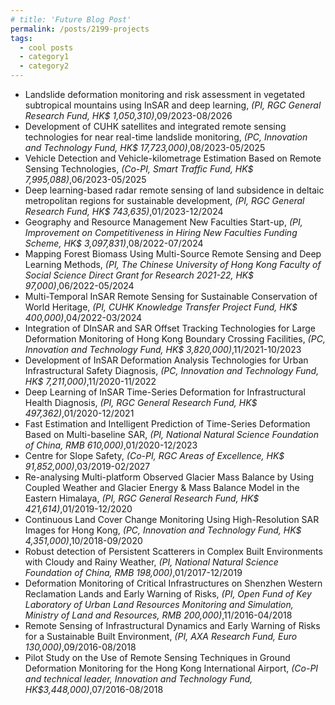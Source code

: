 ```yaml
---
# title: 'Future Blog Post'
permalink: /posts/2199-projects
tags:
  - cool posts
  - category1
  - category2
---
```



* Landslide deformation monitoring and risk assessment in vegetated
subtropical mountains using InSAR and deep learning,
_(PI, RGC General Research Fund, HK$ 1,050,310)_,09/2023-08/2026 
* Development of CUHK satellites and integrated remote sensing technologies
for near real-time landslide monitoring,
_(PC, Innovation and Technology Fund, HK$ 17,723,000)_,08/2023-05/2025
* Vehicle Detection and Vehicle-kilometrage Estimation Based on Remote
Sensing Technologies,
_(Co-PI, Smart Traffic Fund, HK$ 7,995,088)_,06/2023-05/2025
* Deep learning-based radar remote sensing of land subsidence in deltaic
metropolitan regions for sustainable development,
_(PI, RGC General Research Fund, HK$ 743,635)_,01/2023-12/2024
* Geography and Resource Management New Faculties Start-up,
_(PI, Improvement on Competitiveness in Hiring New Faculties Funding
Scheme, HK$ 3,097,831)_,08/2022-07/2024
* Mapping Forest Biomass Using Multi-Source Remote Sensing and Deep
Learning Methods,
_(PI, The Chinese University of Hong Kong Faculty of Social Science Direct
Grant for Research 2021-22, HK$ 97,000)_,06/2022-05/2024
* Multi-Temporal InSAR Remote Sensing for Sustainable Conservation of
World Heritage,
_(PI, CUHK Knowledge Transfer Project Fund, HK$ 400,000)_,04/2022-03/2024
* Integration of DInSAR and SAR Offset Tracking Technologies for Large
Deformation Monitoring of Hong Kong Boundary Crossing Facilities,
_(PC, Innovation and Technology Fund, HK$ 3,820,000)_,11/2021-10/2023
* Development of InSAR Deformation Analysis Technologies for Urban
Infrastructural Safety Diagnosis,
_(PC, Innovation and Technology Fund, HK$ 7,211,000)_,11/2020-11/2022
* Deep Learning of InSAR Time-Series Deformation for Infrastructural Health
Diagnosis,
_(PI, RGC General Research Fund, HK$ 497,362)_,01/2020-12/2021
* Fast Estimation and Intelligent Prediction of Time-Series Deformation
Based on Multi-baseline SAR,
_(PI, National Natural Science Foundation of China, RMB 610,000)_,01/2020-12/2023
* Centre for Slope Safety,
_(Co-PI, RGC Areas of Excellence, HK$ 91,852,000)_,03/2019-02/2027
* Re-analysing Multi-platform Observed Glacier Mass Balance by Using
Coupled Weather and Glacier Energy & Mass Balance Model in the Eastern
Himalaya,
_(PI, RGC General Research Fund, HK$ 421,614)_,01/2019-12/2020
* Continuous Land Cover Change Monitoring Using High-Resolution SAR
Images for Hong Kong,
_(PC, Innovation and Technology Fund, HK$ 4,351,000)_,10/2018-09/2020
* Robust detection of Persistent Scatterers in Complex Built Environments
with Cloudy and Rainy Weather,
_(PI, National Natural Science Foundation of China, RMB 198,000)_,01/2017-12/2019
* Deformation Monitoring of Critical Infrastructures on Shenzhen Western
Reclamation Lands and Early Warning of Risks,
_(PI, Open Fund of Key Laboratory of Urban Land Resources Monitoring
and Simulation, Ministry of Land and Resources, RMB 200,000)_,11/2016-04/2018
* Remote Sensing of Infrastructural Dynamics and Early Warning of Risks for
a Sustainable Built Environment,
_(PI, AXA Research Fund, Euro 130,000)_,09/2016-08/2018
* Pilot Study on the Use of Remote Sensing Techniques in Ground
Deformation Monitoring for the Hong Kong International Airport,
_(Co-PI and technical leader, Innovation and Technology Fund,
HK$3,448,000)_,07/2016-08/2018



